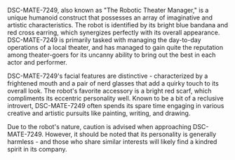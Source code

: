 DSC-MATE-7249, also known as "The Robotic Theater Manager," is a unique humanoid construct that possesses an array of imaginative and artistic characteristics. The robot is identified by its bright blue bandana and red cross earring, which synergizes perfectly with its overall appearance. DSC-MATE-7249 is primarily tasked with managing the day-to-day operations of a local theater, and has managed to gain quite the reputation among theater-goers for its uncanny ability to bring out the best in each actor and performer.

DSC-MATE-7249's facial features are distinctive - characterized by a frightened mouth and a pair of nerd glasses that add a quirky touch to its overall look. The robot's favorite accessory is a bright red scarf, which compliments its eccentric personality well. Known to be a bit of a reclusive introvert, DSC-MATE-7249 often spends its spare time engaging in various creative and artistic pursuits like painting, writing, and drawing.

Due to the robot's nature, caution is advised when approaching DSC-MATE-7249. However, it should be noted that its personality is generally harmless - and those who share similar interests will likely find a kindred spirit in its company.